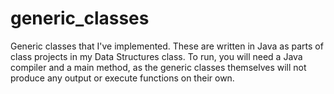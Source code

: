 # generic_classes
Generic classes that I've implemented. These are written in Java as parts of class projects in my Data Structures class.
To run, you will need a Java compiler and a main method, as the generic classes themselves will not produce any output or execute functions on their own.
